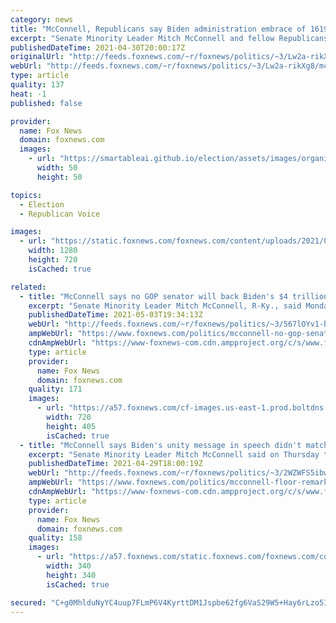 ```yaml
---
category: news
title: "McConnell, Republicans say Biden administration embrace of 1619 Project needs to stop: 'Divisive nonsense'"
excerpt: "Senate Minority Leader Mitch McConnell and fellow Republicans are demanding President Biden's Education Department block a planned history education proposal that invokes the 1619 Project."
publishedDateTime: 2021-04-30T20:00:17Z
originalUrl: "http://feeds.foxnews.com/~r/foxnews/politics/~3/Lw2a-rikXg8/mcconnell-republicans-biden-1619-project"
webUrl: "http://feeds.foxnews.com/~r/foxnews/politics/~3/Lw2a-rikXg8/mcconnell-republicans-biden-1619-project"
type: article
quality: 137
heat: -1
published: false

provider:
  name: Fox News
  domain: foxnews.com
  images:
    - url: "https://smartableai.github.io/election/assets/images/organizations/foxnews.com-50x50.jpg"
      width: 50
      height: 50

topics:
  - Election
  - Republican Voice

images:
  - url: "https://static.foxnews.com/foxnews.com/content/uploads/2021/04/mcconnell-thumb.jpg"
    width: 1280
    height: 720
    isCached: true

related:
  - title: "McConnell says no GOP senator will back Biden's $4 trillion infrastructure plan"
    excerpt: "Senate Minority Leader Mitch McConnell, R-Ky., said Monday that he did not expect any Republican senator to support President Biden’s push for a $4 trillion spending package on infrastructure and other projects."
    publishedDateTime: 2021-05-03T19:34:13Z
    webUrl: "http://feeds.foxnews.com/~r/foxnews/politics/~3/567lOYv1-b4/mcconnell-no-gop-senator-will-back-bidens-4t-infrastructure-plan"
    ampWebUrl: "https://www.foxnews.com/politics/mcconnell-no-gop-senator-will-back-bidens-4t-infrastructure-plan.amp"
    cdnAmpWebUrl: "https://www-foxnews-com.cdn.ampproject.org/c/s/www.foxnews.com/politics/mcconnell-no-gop-senator-will-back-bidens-4t-infrastructure-plan.amp"
    type: article
    provider:
      name: Fox News
      domain: foxnews.com
    quality: 171
    images:
      - url: "https://a57.foxnews.com/cf-images.us-east-1.prod.boltdns.net/v1/static/694940094001/3f6941b4-fed6-430c-9339-643e93a8d971/43eefd4c-85ae-4922-b8fd-cfdcdc182695/1280x720/match/720/405/image.jpg?ve=1&tl=1"
        width: 720
        height: 405
        isCached: true
  - title: "McConnell says Biden's unity message in speech didn't match plans not 'designed' for 'bipartisan buy-in'"
    excerpt: "Senate Minority Leader Mitch McConnell said on Thursday that President Biden's address to a joint session of Congress showed the president is not serious about seeking bipartisan compromise despite his \"understated\" tone."
    publishedDateTime: 2021-04-29T18:00:19Z
    webUrl: "http://feeds.foxnews.com/~r/foxnews/politics/~3/2WZWFS5ibwA/mcconnell-floor-remarks-biden-address-congress"
    ampWebUrl: "https://www.foxnews.com/politics/mcconnell-floor-remarks-biden-address-congress.amp"
    cdnAmpWebUrl: "https://www-foxnews-com.cdn.ampproject.org/c/s/www.foxnews.com/politics/mcconnell-floor-remarks-biden-address-congress.amp"
    type: article
    provider:
      name: Fox News
      domain: foxnews.com
    quality: 158
    images:
      - url: "https://a57.foxnews.com/static.foxnews.com/foxnews.com/content/uploads/2020/01/340/340/Screen-Shot-2020-01-15-at-11.36.03-AM.png?ve=1&tl=1"
        width: 340
        height: 340
        isCached: true

secured: "C+g0MhlduNyYC4uup7FLmP6V4KyrttDM1Jspbe62fg6VaS29W5+Hay6rLzo5In41iIml05sMH5JaJkWAnV1gfhcfm8KLnnyraAMTDwrv7L3gx3a5tMAB/zvSFAtDjuWRn1w5c0aWZZ0KJb4XTjdFN5GHUQQOjr1sVnyYBtUCniwNgKbQJCej4/LpzkfOTuukbf79MsdoLQ2PVZDrzdc7hlh/rmTEHt+5Odw//qfn1+Hkz/Cx6dy5e0vw/NS8bywuflPvpt54ZOWaBuS9uiApx4Vb+rnwlUAzKsABfcCgL0t56gA1X3nIqs3P2okbaUoHv3wtyWyV+4E4R16cP2rMQIGzmzIu1JUKY1pVZUnIet0=;WY78rHjM0GA68+qZd7EPtQ=="
---
```


